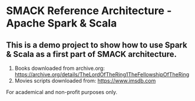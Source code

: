 # SMACK Reference Architecture - Apache Spark & Scala

## This is a demo project to show how to use Spark & Scala as a first part of SMACK architecture.

1. Books downloaded from archive.org: https://archive.org/details/TheLordOfTheRing1TheFellowshipOfTheRing
2. Movies scripts downloaded from: https://www.imsdb.com 

For academical and non-profit purposes only.

